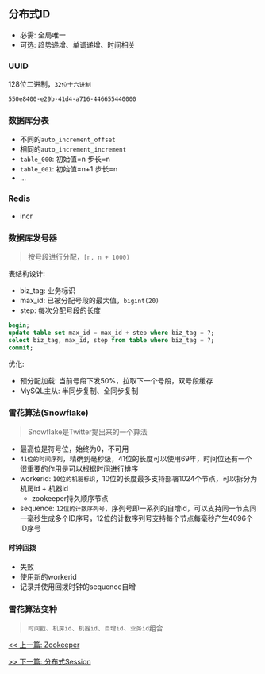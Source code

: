 ## 分布式ID

* 必需: 全局唯一
* 可选: 趋势递增、单调递增、时间相关

### UUID

128位二进制，`32位十六进制`

`550e8400-e29b-41d4-a716-446655440000`

### 数据库分表

* 不同的`auto_increment_offset`
* 相同的`auto_increment_increment`
* `table_000`: 初始值=n 步长=n
* `table_001`: 初始值=n+1 步长=n
* ...

### Redis

* incr

### 数据库发号器

> 按号段进行分配，`[n, n + 1000)`

表结构设计:

* biz_tag: 业务标识
* max_id: 已被分配号段的最大值，`bigint(20)`
* step: 每次分配号段的长度

```sql
begin;
update table set max_id = max_id + step where biz_tag = ?;
select biz_tag, max_id, step from table where biz_tag = ?;
commit;
```

优化:

* 预分配加载: 当前号段下发50%，拉取下一个号段，双号段缓存
* MySQL主从: 半同步复制、全同步复制

### 雪花算法(Snowflake)

> Snowflake是Twitter提出来的一个算法

* 最高位是符号位，始终为0，不可用
* `41位的时间序列`，精确到毫秒级，41位的长度可以使用69年，时间位还有一个很重要的作用是可以根据时间进行排序
* workerid: `10位的机器标识`，10位的长度最多支持部署1024个节点，可以拆分为机房id + 机器id
    * zookeeper持久顺序节点
* sequence: `12位的计数序列号`，序列号即一系列的自增id，可以支持同一节点同一毫秒生成多个ID序号，12位的计数序列号支持每个节点每毫秒产生4096个ID序号

#### 时钟回拨

* 失败
* 使用新的workerid
* 记录并使用回拨时钟的sequence自增

### 雪花算法变种

> `时间戳`、`机房id`、`机器id`、`自增id`、`业务id`组合


[<< 上一篇: Zookeeper](10-分布式/Zookeeper.md)

[>> 下一篇: 分布式Session](10-分布式/分布式Session.md)
